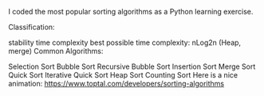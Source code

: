 I coded the most popular sorting algorithms as a Python learning exercise.

Classification:

stability
time complexity
    best possible time complexity: nLog2n (Heap, merge)
Common Algorithms:

Selection Sort
Bubble Sort
Recursive Bubble Sort
Insertion Sort
Merge Sort
Quick Sort
Iterative Quick Sort
Heap Sort
Counting Sort
Here is a nice animation: https://www.toptal.com/developers/sorting-algorithms